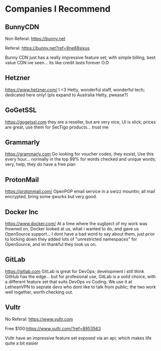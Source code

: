 # Companies I Recommend

## BunnyCDN
Non Referal: https://bunny.net

Referal: https://bunny.net?ref=9ne88sixus

Bunny CDN just has a really impressive feature set; with simple billing, best value CDN ive seen... its like credit lasts forever O.O

## Hetzner
https://www.hetzner.com/
I <3 Hetty, wonderful staff, wonderful tech; dedicated here only! (pls expand to Australia Hetty, pwease?)

## GoGetSSL
https://gogetssl.com
they are a reseller, but are very nice, UI is slick; prices are great, use them for SecTigo products... trust me 

## Grammarly
https://grammarly.com Go looking for voucher codes, they exsist, Use this every hour... normally in the top 99% for words checked and unique words; very, help, they do have a free plan

## ProtonMail
https://protonmail.com/ OpenPGP email service in a swizz mountin; all mail encrypted, bring some qwurks but very good.

## Docker Inc
https://www.docker.com/ At a time where the sugbject of my work was frowned on, Docker looked at us, what i wanted to do, and gave us OpenSource support... I dont have a bad word to say about them, just prior to locking down they added lots of "unrestricted namespaces" for OpenSource, and im thankful they took us on.

## GitLab
https://gitlab.com GitLab is great for DevOps; development i still think GitHub has the edge... but for profesional use, GitLab is a solid choice, with a different feature set that suits DevOps vs Coding. We use it at LetheanVPN to seprate devs who dont like to talk from public; the two work well together, worth checking out.

## Vultr
No Referal: https://www.vultr.com

Free $100:https://www.vultr.com/?ref=8953563 

Vultr have an impressive feature set exposed via an api; which makes life quite a bit easier

